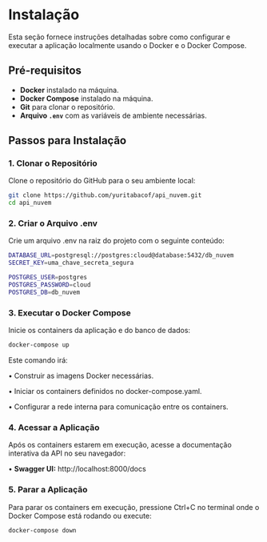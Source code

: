 # Instalação

Esta seção fornece instruções detalhadas sobre como configurar e executar a aplicação localmente usando o Docker e o Docker Compose.

## Pré-requisitos

- **Docker** instalado na máquina.
- **Docker Compose** instalado na máquina.
- **Git** para clonar o repositório.
- **Arquivo `.env`** com as variáveis de ambiente necessárias.

## Passos para Instalação

### 1. Clonar o Repositório

Clone o repositório do GitHub para o seu ambiente local:

```bash
git clone https://github.com/yuritabacof/api_nuvem.git
cd api_nuvem
```

### 2. Criar o Arquivo .env

Crie um arquivo .env na raiz do projeto com o seguinte conteúdo:

```bash
DATABASE_URL=postgresql://postgres:cloud@database:5432/db_nuvem
SECRET_KEY=uma_chave_secreta_segura

POSTGRES_USER=postgres
POSTGRES_PASSWORD=cloud
POSTGRES_DB=db_nuvem
```

### 3. Executar o Docker Compose

Inicie os containers da aplicação e do banco de dados:

```bash
docker-compose up
```

Este comando irá:

•	Construir as imagens Docker necessárias.

•	Iniciar os containers definidos no docker-compose.yaml.

•	Configurar a rede interna para comunicação entre os containers.

### 4. Acessar a Aplicação

Após os containers estarem em execução, acesse a documentação interativa da API no seu navegador:

•	**Swagger UI:** http://localhost:8000/docs

### 5. Parar a Aplicação

Para parar os containers em execução, pressione Ctrl+C no terminal onde o Docker Compose está rodando ou execute:

```bash
docker-compose down
```